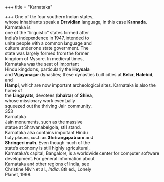 +++
title = "Karnataka"

+++
One of the four southern Indian states,  
whose inhabitants speak a **Dravidian** language, in this case **Kannada**. Karnataka is  
one of the “linguistic” states formed after  
India’s independence in 1947, intended to  
unite people with a common language and  
culture under one state government. The  
state was largely formed from the former  
kingdom of Mysore. In medieval times,  
Karnataka was the seat of important  
Hindu kingdoms, particularly the **Hoysala**  
and **Vijayanagar** dynasties; these dynasties built cities at **Belur**, **Halebid**, and  
**Hampi**, which are now important archeological sites. Karnataka is also the home of  
the **Lingayats**, devotees (**bhakta**) of **Shiva**,  
whose missionary work eventually  
squeezed out the thriving Jain community.  
353  
Karnataka  
Jain monuments, such as the massive  
statue at Shravanabelgola, still stand.  
Karnataka also contains important Hindu  
holy places, such as **Shrirangapatnam** and  
**Shringeri math**. Even though much of the  
state’s economy is still highly agricultural,  
Karnataka’s capital, Bangalore, is a worldwide center for computer software development. For general information about  
Karnataka and other regions of India, see  
Christine Nivin et al., *India*. 8th ed., Lonely  
Planet, 1998.